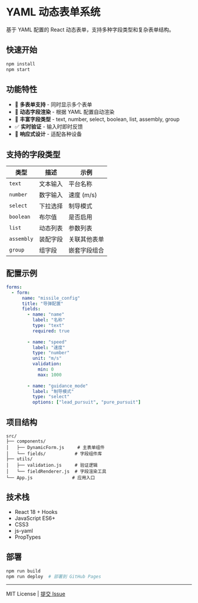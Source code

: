# YAML 动态表单系统

基于 YAML 配置的 React 动态表单，支持多种字段类型和复杂表单结构。

## 快速开始

```bash
npm install
npm start
```

## 功能特性

- 🎯 **多表单支持** - 同时显示多个表单
- 📝 **动态字段渲染** - 根据 YAML 配置自动渲染
- 🔧 **丰富字段类型** - text, number, select, boolean, list, assembly, group
- ✅ **实时验证** - 输入时即时反馈
- 📱 **响应式设计** - 适配各种设备

## 支持的字段类型

| 类型 | 描述 | 示例 |
|------|------|------|
| `text` | 文本输入 | 平台名称 |
| `number` | 数字输入 | 速度 (m/s) |
| `select` | 下拉选择 | 制导模式 |
| `boolean` | 布尔值 | 是否启用 |
| `list` | 动态列表 | 参数列表 |
| `assembly` | 装配字段 | 关联其他表单 |
| `group` | 组字段 | 嵌套字段组合 |

## 配置示例

```yaml
forms:
  - form:
      name: "missile_config"
      title: "导弹配置"
      fields:
        - name: "name"
          label: "名称"
          type: "text"
          required: true
          
        - name: "speed"
          label: "速度"
          type: "number"
          unit: "m/s"
          validation:
            min: 0
            max: 1000
            
        - name: "guidance_mode"
          label: "制导模式"
          type: "select"
          options: ["lead_pursuit", "pure_pursuit"]
```

## 项目结构

```
src/
├── components/
│   ├── DynamicForm.js     # 主表单组件
│   └── fields/           # 字段组件库
├── utils/
│   ├── validation.js     # 验证逻辑
│   └── fieldRenderer.js  # 字段渲染工具
└── App.js               # 应用入口
```

## 技术栈

- React 18 + Hooks
- JavaScript ES6+
- CSS3
- js-yaml
- PropTypes

## 部署

```bash
npm run build
npm run deploy  # 部署到 GitHub Pages
```

---

MIT License | [提交 Issue](https://github.com/your-repo/issues)